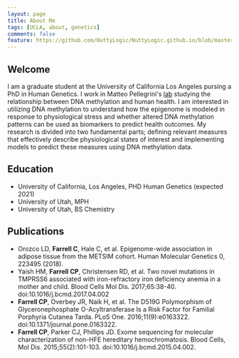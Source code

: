 ```yaml
---
layout: page
title: About Me
tags: [UCLA, about, genetics]
comments: false
feature: https://github.com/NuttyLogic/NuttyLogic.github.io/blob/master/posts/post_assets/about/beach-cliffs_condensed.jpg?raw=true
---
```

## Welcome

I am a graduate student at the University of California Los Angeles pursing a PhD in Human Genetics.  I work in Matteo Pellegrini's [lab](https://www.pellegrini.mcdb.ucla.edu/) studying the relationship between DNA methylation and human health. I am interested in utilizing DNA methylation to understand how the epigenome is modeled in response to physiological stress and whether altered DNA methylation patterns can be used as biomarkers to predict health outcomes. My research is divided into two fundamental parts; defining relevant measures that effectively describe physiological states of interest and implementing models to predict these measures using DNA methylation data.

## Education
- University of California, Los Angeles, PHD Human Genetics (expected 2021)
- University of Utah, MPH
- University of Utah, BS Chemistry

## Publications
- Orozco LD, **Farrell C**, Hale C, et al. Epigenome-wide association in adipose tissue from the METSIM cohort. Human Molecular Genetics 0, 223495 (2018).
- Yaish HM, **Farrell CP**, Christensen RD, et al. Two novel mutations in TMPRSS6 associated with iron-refractory iron deficiency anemia in a mother and child. Blood Cells Mol Dis. 2017;65:38-40. doi:10.1016/j.bcmd.2017.04.002
- **Farrell CP**, Overbey JR, Naik H, et al. The D519G Polymorphism of Glyceronephosphate O-Acyltransferase Is a Risk Factor for Familial Porphyria Cutanea Tarda. PLoS One. 2016;11(9):e0163322. doi:10.1371/journal.pone.0163322.
- **Farrell CP**, Parker CJ, Phillips JD. Exome sequencing for molecular characterization of non-HFE hereditary hemochromatosis. Blood Cells, Mol Dis. 2015;55(2):101-103. doi:10.1016/j.bcmd.2015.04.002.
